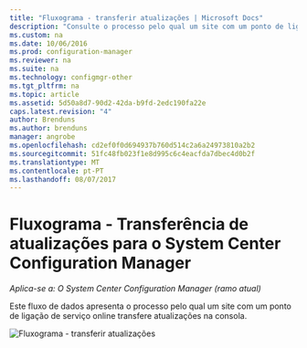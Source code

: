 ```yaml
---
title: "Fluxograma - transferir atualizações | Microsoft Docs"
description: "Consulte o processo pelo qual um site com um ponto de ligação de serviço online transfere atualizações na consola."
ms.custom: na
ms.date: 10/06/2016
ms.prod: configuration-manager
ms.reviewer: na
ms.suite: na
ms.technology: configmgr-other
ms.tgt_pltfrm: na
ms.topic: article
ms.assetid: 5d50a8d7-90d2-42da-b9fd-2edc190fa22e
caps.latest.revision: "4"
author: Brenduns
ms.author: brenduns
manager: angrobe
ms.openlocfilehash: cd2ef0f0d694937b760d514c2a6a24973810a2b2
ms.sourcegitcommit: 51fc48fb023f1e8d995c6c4eacfda7dbec4d0b2f
ms.translationtype: MT
ms.contentlocale: pt-PT
ms.lasthandoff: 08/07/2017
---
```

# <a name="flowchart---download-updates-for-system-center-configuration-manager"></a>Fluxograma - Transferência de atualizações para o System Center Configuration Manager

*Aplica-se a: O System Center Configuration Manager (ramo atual)*

Este fluxo de dados apresenta o processo pelo qual um site com um ponto de ligação de serviço online transfere atualizações na consola.  

 ![Fluxograma - transferir atualizações](media/Flowchart---Download-updates.png)  
